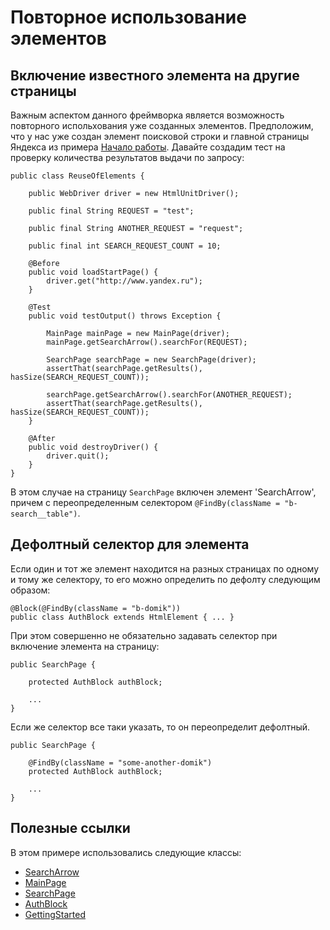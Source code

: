 Повторное использование элементов
=================================

Включение известного элемента на другие страницы
------------------------------------------------

Важным аспектом данного фреймворка является возможность повторного испольхования уже созданных элементов.
Предположим, что у нас уже создан элемент поисковой строки и главной страницы Яндекса из примера [Начало работы](gettingstarted.md).
Давайте создадим тест на проверку количества результатов выдачи по запросу:

    public class ReuseOfElements {

        public WebDriver driver = new HtmlUnitDriver();

        public final String REQUEST = "test";

        public final String ANOTHER_REQUEST = "request";

        public final int SEARCH_REQUEST_COUNT = 10;

        @Before
        public void loadStartPage() {
            driver.get("http://www.yandex.ru");
        }

        @Test
        public void testOutput() throws Exception {

            MainPage mainPage = new MainPage(driver);
            mainPage.getSearchArrow().searchFor(REQUEST);

            SearchPage searchPage = new SearchPage(driver);
            assertThat(searchPage.getResults(), hasSize(SEARCH_REQUEST_COUNT));

            searchPage.getSearchArrow().searchFor(ANOTHER_REQUEST);
            assertThat(searchPage.getResults(), hasSize(SEARCH_REQUEST_COUNT));
        }

        @After
        public void destroyDriver() {
            driver.quit();
        }
    }

В этом случае на страницу `SearchPage` включен элемент 'SearchArrow', причем с переопределенным селектором `@FindBy(className = "b-search__table")`.


Дефолтный селектор для элемента
-------------------------------

Если один и тот же элемент находится на разных страницах по одному и тому же селектору, то его можно определить по дефолту следующим образом:

    @Block(@FindBy(className = "b-domik"))
    public class AuthBlock extends HtmlElement { ... }

При этом совершенно не обязательно задавать селектор при включение элемента на страницу:

    public SearchPage {

        protected AuthBlock authBlock;

        ...
    }

Если же селектор все таки указать, то он переопределит дефолтный.

    public SearchPage {

        @FindBy(className = "some-another-domik")
        protected AuthBlock authBlock;

        ...
    }

Полезные ссылки
---------------

В этом примере использовались следующие классы:
 * [SearchArrow](/yandex-qatools/htmlelements/blob/master/htmlelements-samples/src/main/java/ru/yandex/qatools/htmlelements/samples/elements/SearchArrow.java)
 * [MainPage](/yandex-qatools/htmlelements/blob/master/htmlelements-samples/src/main/java/ru/yandex/qatools/htmlelements/samples/pages/MainPage.java)
 * [SearchPage](/yandex-qatools/htmlelements/blob/master/htmlelements-samples/src/main/java/ru/yandex/qatools/htmlelements/samples/pages/SearchPage.java)
 * [AuthBlock](/yandex-qatools/htmlelements/blob/master/htmlelements-samples/src/main/java/ru/yandex/qatools/htmlelements/samples/elements/AuthBlock.java)
 * [GettingStarted](/yandex-qatools/htmlelements/blob/master/htmlelements-samples/src/main/java/ru/yandex/qatools/htmlelements/samples/GettingStarted.java)
